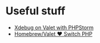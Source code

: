 # Useful stuff

- [Xdebug on Valet with PHPStorm](https://gist.github.com/marcandreappel/4b0064947c87a20be3ad76eba94f34c6)
- [Homebrew/Valet ❤️ Switch PHP](https://github.com/jalendport/switch-php)
